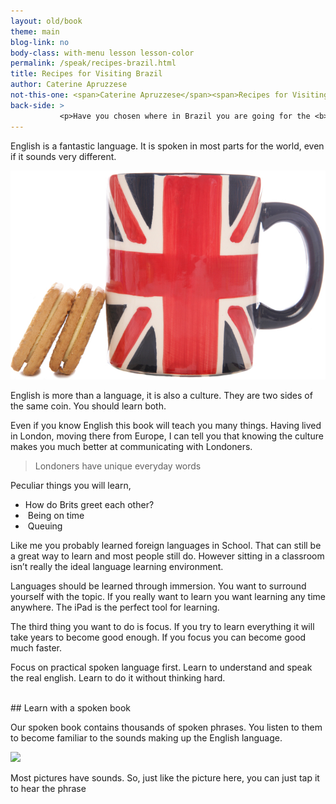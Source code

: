 ```yaml
---
layout: old/book
theme: main
blog-link: no
body-class: with-menu lesson lesson-color
permalink: /speak/recipes-brazil.html
title: Recipes for Visiting Brazil
author: Caterine Apruzzese
not-this-one: <span>Caterine Apruzzese</span><span>Recipes for Visiting Brazil</span>
back-side: >
           <p>Have you chosen where in Brazil you are going for the <b>World Cup</b>?<br><br>Each of the hosting cities are unique and a very different experience from what you are used to.<br><br>From North to South, you'll experience different landscapes, weather, food, and music. Only one thing remains the same: The passion for football.<br><br>	* Football is more than a sport.<br>* Football unifies a nation.<br>* Watching football people experience moments of joy and excitement.<br><br>And this is what I want you to experience: The best of Brazil.<br><br>I've cooked up this book of language, culture and travel advice to help you as a first time visitor.<br><br>In this Spoken Book, I'll take you on a visit to a Brazilian buffet restaurant, I'll show you the culture of haggling, You'll know 10 things you shouldn't forget to bring, and I'll teach you the essential words for ordering in a restaurant. Without them you'll be ignored.<br><br>To finish off, no matter what city you're visiting, I'll make sure you know how to make the most out of it.	</p>
---
```


English is a fantastic language. It is spoken in most parts for the world, even if it sounds very different.

<img class="right-side" src="/assets/english-cup.jpg" onclick="Resolver('page::player::').setSrc('/assets/copper-likes-cuppa.mp3'); Resolver('page::player::').play();">

English is more than a language, it is also a culture. They are two sides of the same coin. You should learn both.

Even if you know English this book will teach you many things.
Having lived in London, moving there from Europe, I can tell you that knowing the culture makes you much better at communicating with Londoners.

<blockquote>Londoners have unique everyday words</blockquote>

Peculiar things you will learn,

* How do Brits greet each other?​
*  Being on time
* ​ Queuing​  

Like me you probably learned foreign languages in School. That can still be a great way to learn and most people still do. However sitting in a classroom isn’t really the ideal language learning environment.

Languages should be learned through immersion. You want to surround yourself with the topic. 
If you really want to learn you want learning any time anywhere.
The iPad is the perfect tool for learning.


The third thing you want to do is focus. If you try to learn everything it will take years to become good enough. If you focus you can become good much faster.

Focus on practical spoken language first. Learn to understand and speak the real english. 
Learn to do it without thinking hard.


<br class="column">
## Learn with a spoken book

Our spoken book contains thousands of spoken phrases. 
You listen to them to become familiar to the sounds making up the English language.

<img class="right-side" src="/assets/book-glasses.jpg" onclick="Resolver('page::player::').setSrc('/assets/i-dont-eat-nuts.mp3'); Resolver('page::player::').play();">

Most pictures have sounds. So, just like the picture here, you can just tap it to hear the phrase

